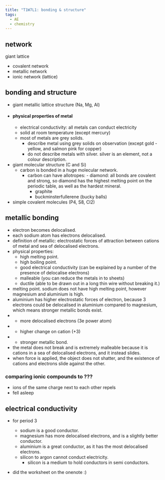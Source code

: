 ```yaml
---
title: "T1W7L1: bonding & structure"
tags:
  - AE
  - chemistry
---
```


## network

giant lattice

- covalent network
- metallic network
- ionic network (lattice)

## bonding and structure

- giant metallic lattice structure (Na, Mg, Al)
- #### physical properties of metal
  - electrical conductivity: all metals can conduct electricity
  - solid at room temperature (except mercury)
  - most of metals are grey solids.
    - describe metal using grey solids on observation (except gold - yellow, and salmon pink for copper)
    - do not describe metals with silver. silver is an element, not a colour description.
- giant molecular structure (C and Si)
  - carbon is bonded in a huge molecular network.
    - carbon can have allotropes: - diamond: all bonds are covalent and strong, so diamond has the highest melting point on the periodic table, as well as the hardest mineral.
      - graphite
      - buckminsterfullerene (bucky balls)
- simple covalent molecules (P4, S8, Cl2)

## metallic bonding

- electron becomes delocalised.
- each sodium atom has electrons delocalised.
- definition of metallic: electrostatic forces of attraction between cations of metal and sea of delocalised electrons.
- physical properties:
  - high melting point.
  - high boiling point.
  - good electrical conductivity (can be explained by a number of the presence of delocalise electrons)
  - malleable (you can reduce the metals in to sheets)
  - ductile (able to be drawn out in a long thin wire without breaking it.)
- melting point. sodium does not have high melting point, however magnesium and aluminium is high.
- aluminium has higher electrostatic forces of electron, because 3 electrons could be delocalised in aluminium compared to magnesium, which means stronger metallic bonds exist.
- - more delocalised electrons (3e power atom)
- - higher change on cation (+3)
- - stronger metallic bond.
- the metal does not break and is extremely malleable because it is cations in a sea of delocalised electrons, and it instead slides.
- when force is applied, the object does not shatter, and the existence of cations and electrons slide against the other.

### comparing ionic compounds to ???

- ions of the same charge next to each other repels
- fell asleep

## electrical conductivity

- for period 3

  - sodium is a good conductor.
  - magnesium has more delocalised electrons, and is a slightly better conductor.
  - aluminium is a great conductor, as it has the most delocalised electrons.
  - silicon to argon cannot conduct electricity.
    - silicon is a medium to hold conductors in semi conductors.

- did the worksheet on the onenote :)
